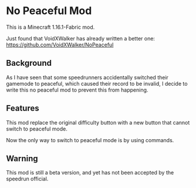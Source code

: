 # No Peaceful Mod

This is a Minecraft 1.16.1-Fabric mod.

Just found that VoidXWalker has already written a better one: https://github.com/VoidXWalker/NoPeaceful

## Background

As I have seen that some speedrunners accidentally switched their gamemode to peaceful, which caused their record to be invalid, I decide to write this no peaceful mod to prevent this from happening.

## Features

This mod replace the original difficulty button with a new button that cannot switch to peaceful mode.

Now the only way to switch to peaceful mode is by using commands.

## Warning

This mod is still a beta version, and yet has not been accepted by the speedrun official.
